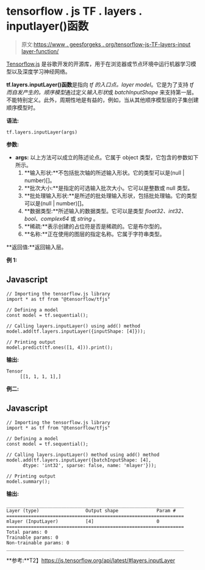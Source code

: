 # tensorflow . js TF . layers . inputlayer()函数

> 原文:[https://www . geesforgeks . org/tensorflow-js-TF-layers-input layer-function/](https://www.geeksforgeeks.org/tensorflow-js-tf-layers-inputlayer-function/)

[Tensorflow.js](https://www.geeksforgeeks.org/introduction-to-tensorflow/) 是谷歌开发的开源库，用于在浏览器或节点环境中运行机器学习模型以及深度学习神经网络。

**tf.layers.inputLayer()函数**是指向 *tf 的入口点。layer model*。它是为了支持 *tf 而自发产生的。顺序模型*通过定义*输入形状*或 *batchInputShape* 来支持第一层。不能特别定义。此外，周期性地是有益的，例如，当从其他顺序模型层的子集创建顺序模型时。

**语法:**

```
tf.layers.inputLayer(args)
```

**参数:**

*   **args:** 以上方法可以成立的陈述论点。它属于 object 类型，它包含的参数如下所示。
    1.  **输入形状:**不包括批次轴的所述输入形状。它的类型可以是(null | number)[]。
    2.  **批次大小:**是指定的可选输入批次大小。它可以是整数或 null 类型。
    3.  **批处理输入形状:**是所述的批处理输入形状，包括批处理轴。它的类型可以是(null | number)[]。
    4.  **数据类型:**所述输入的数据类型。它可以是类型 *float32、int32、bool、complex64* 或 *string* 。
    5.  **稀疏:**表示创建的占位符是否是稀疏的。它是布尔型的。
    6.  **名称:**正在使用的图层的指定名称。它属于字符串类型。

**返回值:**返回输入层。

**例 1:**

## Javascript

```
// Importing the tensorflow.js library
import * as tf from "@tensorflow/tfjs"

// Defining a model
const model = tf.sequential();

// Calling layers.inputLayer() using add() method
model.add(tf.layers.inputLayer({inputShape: [4]}));

// Printing output
model.predict(tf.ones([1, 4])).print();
```

**输出:**

```
Tensor
     [[1, 1, 1, 1],]
```

**例二:**

## Javascript

```
// Importing the tensorflow.js library
import * as tf from "@tensorflow/tfjs"

// Defining a model
const model = tf.sequential();

// Calling layers.inputLayer() method using add() method
model.add(tf.layers.inputLayer({batchInputShape: [4], 
      dtype: 'int32', sparse: false, name: 'mlayer'}));

// Printing output
model.summary();
```

**输出:**

```
_________________________________________________________________
Layer (type)                 Output shape              Param #   
=================================================================
mlayer (InputLayer)          [4]                       0         
=================================================================
Total params: 0
Trainable params: 0
Non-trainable params: 0
_________________________________________________________________
```

**参考:**T2】https://js.tensorflow.org/api/latest/#layers.inputLayer